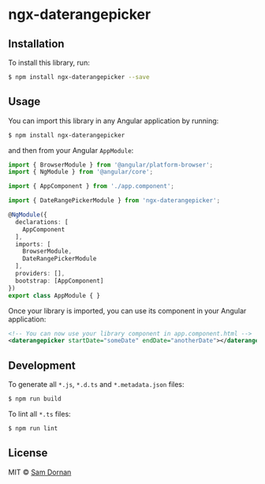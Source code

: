 # ngx-daterangepicker

## Installation

To install this library, run:

```bash
$ npm install ngx-daterangepicker --save
```

## Usage

You can import this library in any Angular application by running:

```bash
$ npm install ngx-daterangepicker
```

and then from your Angular `AppModule`:

```typescript
import { BrowserModule } from '@angular/platform-browser';
import { NgModule } from '@angular/core';

import { AppComponent } from './app.component';

import { DateRangePickerModule } from 'ngx-daterangepicker';

@NgModule({
  declarations: [
    AppComponent
  ],
  imports: [
    BrowserModule,
    DateRangePickerModule
  ],
  providers: [],
  bootstrap: [AppComponent]
})
export class AppModule { }
```

Once your library is imported, you can use its component in your Angular application:

```xml
<!-- You can now use your library component in app.component.html -->
<daterangepicker startDate="someDate" endDate="anotherDate"></daterangepicker>
```

## Development

To generate all `*.js`, `*.d.ts` and `*.metadata.json` files:

```bash
$ npm run build
```

To lint all `*.ts` files:

```bash
$ npm run lint
```

## License

MIT © [Sam Dornan](mailto:sdornan@gmail.com)
